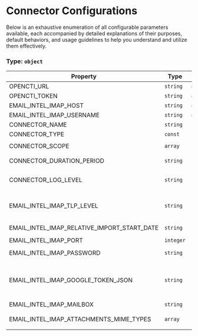 # Connector Configurations

Below is an exhaustive enumeration of all configurable parameters available, each accompanied by detailed explanations of their purposes, default behaviors, and usage guidelines to help you understand and utilize them effectively.

### Type: `object`

| Property | Type | Required | Possible values | Default | Description |
| -------- | ---- | -------- | --------------- | ------- | ----------- |
| OPENCTI_URL | `string` | ✅ | Format: [`uri`](https://json-schema.org/understanding-json-schema/reference/string#built-in-formats) |  |  |
| OPENCTI_TOKEN | `string` | ✅ | string |  |  |
| EMAIL_INTEL_IMAP_HOST | `string` | ✅ | string |  |  |
| EMAIL_INTEL_IMAP_USERNAME | `string` | ✅ | string |  |  |
| CONNECTOR_NAME | `string` |  | string | `"Email Intel IMAP"` |  |
| CONNECTOR_TYPE | `const` |  | `EXTERNAL_IMPORT` | `"EXTERNAL_IMPORT"` |  |
| CONNECTOR_SCOPE | `array` |  | string | `["email-intel-imap"]` |  |
| CONNECTOR_DURATION_PERIOD | `string` |  | Format: [`duration`](https://json-schema.org/understanding-json-schema/reference/string#built-in-formats) | `"PT1H"` |  |
| CONNECTOR_LOG_LEVEL | `string` |  | `debug` `info` `warning` `error` `critical` |  |  |
| EMAIL_INTEL_IMAP_TLP_LEVEL | `string` |  | `white` `clear` `green` `amber` `amber+strict` `red` | `"amber+strict"` |  |
| EMAIL_INTEL_IMAP_RELATIVE_IMPORT_START_DATE | `string` |  | Format: [`duration`](https://json-schema.org/understanding-json-schema/reference/string#built-in-formats) | `"P30D"` |  |
| EMAIL_INTEL_IMAP_PORT | `integer` |  | integer | `993` |  |
| EMAIL_INTEL_IMAP_PASSWORD | `string` |  | Format: [`password`](https://json-schema.org/understanding-json-schema/reference/string#built-in-formats) | `null` |  |
| EMAIL_INTEL_IMAP_GOOGLE_TOKEN_JSON | `string` |  | Format: [`password`](https://json-schema.org/understanding-json-schema/reference/string#built-in-formats) | `null` | Content of the token.json file from Google API |
| EMAIL_INTEL_IMAP_MAILBOX | `string` |  | string | `"INBOX"` |  |
| EMAIL_INTEL_IMAP_ATTACHMENTS_MIME_TYPES | `array` |  | string | `["application/pdf", "text/csv", "text/plain"]` |  |

